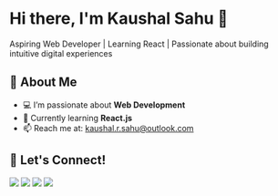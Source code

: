 # Hi there, I'm Kaushal Sahu 👋

Aspiring Web Developer | Learning React | Passionate about building intuitive digital experiences


## 🚀 About Me

- 💻 I’m passionate about **Web Development**
- 🌱 Currently learning **React.js**
- 📫 Reach me at: [kaushal.r.sahu@outlook.com](mailto:kaushal.r.sahu@outlook.com)


## 🤝 Let's Connect!

<a href="https://twitter.com/kaushalsahu_07" target="_blank" title="Twitter">
  <img src="https://img.shields.io/badge/Twitter-%231DA1F2.svg?&style=for-the-badge&logo=twitter&logoColor=white"/></a>
<a href="https://linkedin.com/in/kaushalsahu07" target="_blank" title="LinkedIn">
  <img src="https://img.shields.io/badge/LinkedIn-%230A66C2.svg?&style=for-the-badge&logo=linkedin&logoColor=white"/></a>
<a href="https://instagram.com/cd.kaushal" target="_blank" title="Instagram">
  <img src="https://img.shields.io/badge/Instagram-%23E4405F.svg?&style=for-the-badge&logo=instagram&logoColor=white"/></a>
<a href="https://dribbble.com/cdkaushal" target="_blank" title="Dribbble">
  <img src="https://img.shields.io/badge/Dribbble-%23EA4C89.svg?&style=for-the-badge&logo=dribbble&logoColor=white"/></a>

